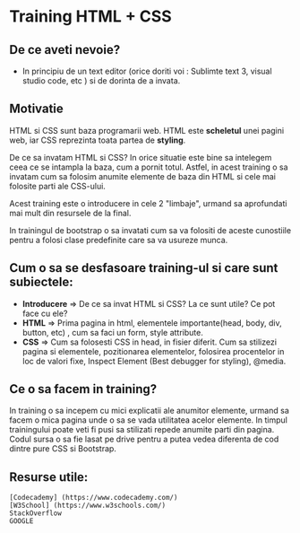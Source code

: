 # Training HTML + CSS


## De ce aveti nevoie?

- In principiu de un text editor (orice doriti voi : Sublimte text 3, visual studio code, etc ) si de dorinta de a invata.

## Motivatie

HTML si CSS sunt baza programarii web. HTML este **scheletul** unei pagini web, iar CSS reprezinta toata partea de **styling**. 

De ce sa invatam HTML si CSS? In orice situatie este bine sa intelegem ceea ce se intampla la baza, cum a pornit totul. Astfel, in acest training o sa invatam cum sa folosim anumite elemente de baza din HTML si cele mai folosite parti ale CSS-ului. 

Acest training este o introducere in cele 2 "limbaje", urmand sa aprofundati mai mult din resursele de la final. 

In trainingul de bootstrap o sa invatati cum sa va folositi de aceste cunostiile pentru a folosi clase predefinite care sa va usureze munca.

## Cum o sa se desfasoare training-ul si care sunt subiectele:

- **Introducere** => De ce sa invat HTML si CSS? La ce sunt utile? Ce pot face cu ele?
- **HTML** => Prima pagina in html, elementele importante(head, body, div, button, etc) , cum sa faci un form, style attribute.
- **CSS** => Cum sa folosesti CSS in head, in fisier diferit. Cum sa stilizezi pagina si elementele, pozitionarea elementelor, folosirea procentelor in loc de valori fixe,  Inspect Element (Best debugger for styling), @media.

## Ce o sa facem in training?
In training o sa incepem cu mici explicatii ale anumitor elemente, urmand sa facem o mica pagina unde o sa se vada utilitatea acelor elemente. In timpul trainingului poate veti fi pusi sa stilizati repede anumite parti din pagina. Codul sursa o sa fie lasat pe drive pentru a putea vedea diferenta de cod dintre pure CSS si Bootstrap.

## Resurse utile:
	[Codecademy] (https://www.codecademy.com/)
	[W3School] (https://www.w3schools.com/)
	StackOverflow
	GOOGLE